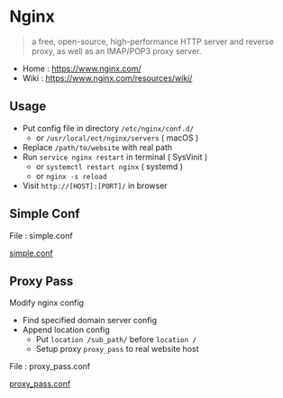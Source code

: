 # Nginx

> a free, open-source, high-performance HTTP server and reverse proxy, as well as an IMAP/POP3 proxy server.

- Home : https://www.nginx.com/
- Wiki : https://www.nginx.com/resources/wiki/

## Usage

- Put config file in directory `/etc/nginx/conf.d/`
    - or `/usr/local/ect/nginx/servers` ( macOS )
- Replace `/path/to/website` with real path
- Run `service nginx restart` in terminal ( SysVinit )
    - or `systemctl restart nginx` ( systemd )
    - or `nginx -s reload`
- Visit `http://[HOST]:[PORT]/` in browser

## Simple Conf

File : simple.conf

[simple.conf](./simple.conf ':include :type=code nginx')

## Proxy Pass

Modify nginx config

- Find specified domain server config
- Append location config
    - Put `location /sub_path/` before `location /`
    - Setup proxy `proxy_pass` to real website host

File : proxy_pass.conf

[proxy_pass.conf](./proxy_pass.conf ':include :type=code nginx')

